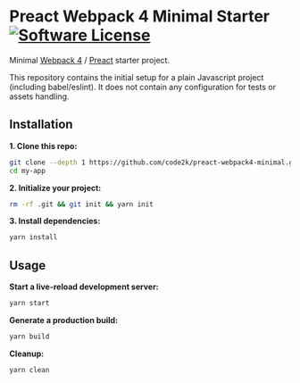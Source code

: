 # Preact Webpack 4 Minimal Starter [![Software License](https://img.shields.io/badge/license-MIT-brightgreen.svg?style=flat)](LICENSE)

Minimal [Webpack 4](https://webpack.js.org/) / [Preact](https://preactjs.com/) starter project.

This repository contains the initial setup for a plain Javascript project
(including babel/eslint). It does not contain any configuration for tests
or assets handling.

## Installation

**1. Clone this repo:**

```bash
git clone --depth 1 https://github.com/code2k/preact-webpack4-minimal.git my-app
cd my-app
```

**2. Initialize your project:**

```bash
rm -rf .git && git init && yarn init
```

**3. Install dependencies:**

```bash
yarn install
```

## Usage

**Start a live-reload development server:**

```bash
yarn start
```

**Generate a production build:**

```bash
yarn build
```

**Cleanup:**

```bash
yarn clean
```

